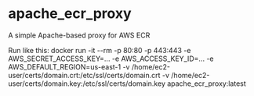# apache_ecr_proxy
A simple Apache-based proxy for AWS ECR

Run like this:
docker run -it --rm -p 80:80 -p 443:443 -e AWS_SECRET_ACCESS_KEY=... -e AWS_ACCESS_KEY_ID=... -e AWS_DEFAULT_REGION=us-east-1 -v /home/ec2-user/certs/domain.crt:/etc/ssl/certs/domain.crt -v /home/ec2-user/certs/domain.key:/etc/ssl/certs/domain.key apache_ecr_proxy:latest

